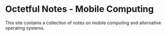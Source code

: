 # Octetful Notes - Mobile Computing

This site contains a collection of notes on mobile computing and alternative operating systems.


